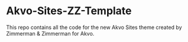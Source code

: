 # Akvo-Sites-ZZ-Template
This repo contains all the code for the new Akvo Sites theme created by Zimmerman & Zimmerman for Akvo.
